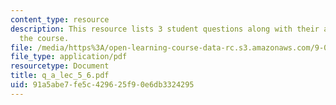 ```yaml
---
content_type: resource
description: This resource lists 3 student questions along with their answers for
  the course.
file: /media/https%3A/open-learning-course-data-rc.s3.amazonaws.com/9-01-neuroscience-and-behavior-fall-2003/91a5abe7fe5c429625f90e6db3324295_q_a_lec_5_6.pdf
file_type: application/pdf
resourcetype: Document
title: q_a_lec_5_6.pdf
uid: 91a5abe7-fe5c-4296-25f9-0e6db3324295
---
```

